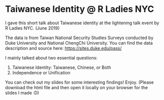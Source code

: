 # Taiwanese Identity @ R Ladies NYC

I gave this short talk about Taiwanese identity at the lightening talk event by R Ladies NYC. (June 2019)

The data is from Taiwan National Security Studies Surveys conducted by Duke University and National ChengChi University. You can find the data description and source here: https://sites.duke.edu/pass/

I mainly talked about two essential questions:
1. Taiwanese Identity: Taiwanese, Chinese, or Both
2. Independence or Unification

You can check out my slides for some interesting findings! Enjoy.
(Please download the html file and then open it locally on your browser for the slides I made :D)

